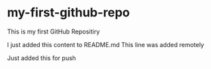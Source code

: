 # my-first-github-repo
This is my first GitHub Repositiry

I just added this content to README.md
This line was added remotely

Just added this for push
